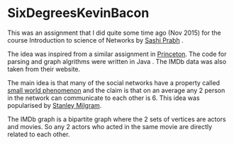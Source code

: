 # SixDegreesKevinBacon
This was an assignment that I did quite some time ago (Nov 2015) for the course Introduction to science of Networks by [Sashi Prabh](https://sites.google.com/a/snu.edu.in/shashi-prabh/home) .

The idea was inspired from a similar assignment in [Princeton](http://www.cs.princeton.edu/courses/archive/spring03/cs226/assignments/bacon.html). The code for parsing and graph algrithms were written in Java . The IMDb data was also taken from their website.

The main idea is that many of the social networks have a property called [small world phenomenon](https://www.cs.cornell.edu/home/kleinber/networks-book/networks-book-ch20.pdf) and the claim is that on an average any 2 person in the network can communicate to each other is 6. This idea was popularised by [Stanley Milgram](https://en.wikipedia.org/wiki/Small-world_experiment).

The IMDb graph is a bipartite graph where the 2 sets of vertices are actors and movies. So any 2 actors who acted in the same movie are directly related to each other.

